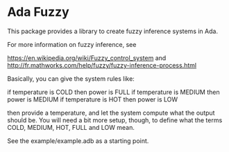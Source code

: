 Ada Fuzzy
=========

This package provides a library to create fuzzy inference systems
in Ada.

For more information on fuzzy inference, see

https://en.wikipedia.org/wiki/Fuzzy_control_system
and
http://fr.mathworks.com/help/fuzzy/fuzzy-inference-process.html

Basically, you can give the system rules like:

   if temperature is COLD then power is FULL
   if temperature is MEDIUM then power is MEDIUM
   if temperature is HOT then power is LOW

then provide a temperature, and let the system compute what the
output should be.
You will need a bit more setup, though, to define what the terms
COLD, MEDIUM, HOT, FULL and LOW mean.

See the example/example.adb as a starting point.
